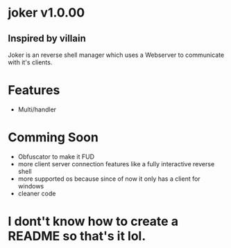 # joker v1.0.00
## Inspired by villain

Joker is an reverse shell manager which uses a Webserver to communicate with it's clients.


# Features

- Multi/handler

# Comming Soon
- Obfuscator to make it FUD
- more client server connection features like a fully interactive reverse shell
- more supported os because since of now it only has a client for windows
- cleaner code

# I dont't know how to create a README so that's it lol.
